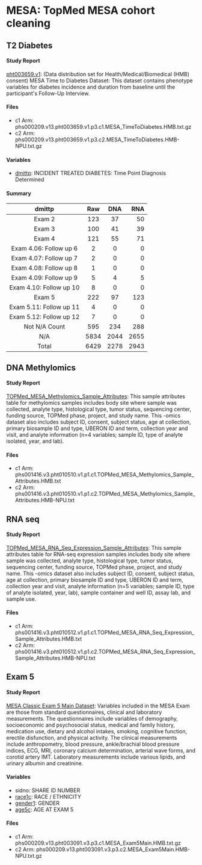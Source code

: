 # MESA: TopMed MESA cohort cleaning

## T2 Diabetes
#### Study Report
[pht003659.v1](https://www.ncbi.nlm.nih.gov/projects/gap/cgi-bin/dataset.cgi?study_id=phs000209.v13.p3&pht=3659): (Data distribution set for Health/Medical/Biomedical (HMB) consent) MESA Time to Diabetes Dataset: This dataset contains phenotype variables for
diabetes incidence and duration from baseline until the participant's Follow-Up Interview.

#### Files
- c1 Arm: phs000209.v13.pht003659.v1.p3.c1.MESA_TimeToDiabetes.HMB.txt.gz
- c2 Arm: phs000209.v13.pht003659.v1.p3.c2.MESA_TimeToDiabetes.HMB-NPU.txt.gz

#### Variables
- [dmittp](https://www.ncbi.nlm.nih.gov/projects/gap/cgi-bin/variable.cgi?study_id=phs000209.v13.p3&phv=197148&phd=1712&pha=&pht=3659&phvf=&phdf=&phaf=&phtf=&dssp=1&consent=&temp=1): INCIDENT TREATED DIABETES: Time Point Diagnosis Determined

#### Summary
| dmittp                | Raw    | DNA     | RNA |
| :--------------: | :---: | :-: | --: |
|     Exam 2       |  123  |  37 |  50 |
|     Exam 3       |  100  |  41 |  39 |
|     Exam 4       |  121  |  55 |  71 |
| Exam 4.06: Follow up 6 |  2  |  0 |  0  |
| Exam 4.07: Follow up 7 |  2  |  0 |  0  |
| Exam 4.08: Follow up 8 |  1  |  0 |  0  |
| Exam 4.09: Follow up 9 |  5  |  4 |  5  |
| Exam 4.10: Follow up 10 |  8  |  0 |  0  |
|     Exam 5       |  222  |  97 | 123 |
| Exam 5.11: Follow up 11 |  4  |  0 |  0  |
| Exam 5.12: Follow up 12 |  7  |  0 |  0  |
|  Not N/A Count   |  595  | 234 | 288 |
|       N/A        | 5834  |2044 |2655 |
|      Total       | 6429  |2278 |2943 |

## DNA Methylomics
#### Study Report
[TOPMed_MESA_Methylomics_Sample_Attributes](https://www.ncbi.nlm.nih.gov/projects/gap/cgi-bin/dataset.cgi?study_id=phs001416.v3.p1&pht=10510): This sample attributes table for methylomics samples includes body site where sample was collected, analyte type, histological type, tumor status, sequencing center, funding source, TOPMed phase, project, and study name. This -omics dataset also includes subject ID, consent, subject status, age at collection, primary biosample ID and type, UBERON ID and term, collection year and visit, and analyte information (n=4 variables; sample ID, type of analyte isolated, year, and lab).

#### Files
- c1 Arm: phs001416.v3.pht010510.v1.p1.c1.TOPMed_MESA_Methylomics_Sample_Attributes.HMB.txt
- c2 Arm: phs001416.v3.pht010510.v1.p1.c2.TOPMed_MESA_Methylomics_Sample_Attributes.HMB-NPU.txt

## RNA seq
#### Study Report
[TOPMed_MESA_RNA_Seq_Expression_Sample_Attributes](https://www.ncbi.nlm.nih.gov/projects/gap/cgi-bin/dataset.cgi?study_id=phs001416.v3.p1&pht=10512): This sample attributes table for RNA-seq expression samples includes body site where sample was collected, analyte type, histological type, tumor status, sequencing center, funding source, TOPMed phase, project, and study name. This -omics dataset also includes subject ID, consent, subject status, age at collection, primary biosample ID and type, UBERON ID and term, collection year and visit, analyte information (n=5 variables; sample ID, type of analyte isolated, year, lab), sample container and well ID, assay lab, and sample use.

#### Files
- c1 Arm: phs001416.v3.pht010512.v1.p1.c1.TOPMed_MESA_RNA_Seq_Expression_Sample_Attributes.HMB.txt
- c2 Arm: phs001416.v3.pht010512.v1.p1.c2.TOPMed_MESA_RNA_Seq_Expression_Sample_Attributes.HMB-NPU.txt

## Exam 5
#### Study Report
[MESA Classic Exam 5 Main Dataset](https://www.ncbi.nlm.nih.gov/projects/gap/cgi-bin/dataset.cgi?study_id=phs000209.v13.p3&pht=3091): Variables included in the MESA Exam are those from standard questionnaires, clinical and laboratory measurements. The questionnaires include variables of demography, socioeconomic and psychosocial status, medical and family history, medication use, dietary and alcohol intakes, smoking, cognitive function, erectile disfunction, and physical activity. The clinical measurements include anthropometry, blood pressure, ankle/brachial blood pressure indices, ECG, MRI, coronary calcium determination, arterial wave forms, and corotid artery IMT. Laboratory measurements include various lipids, and urinary albumin and creatinine.

#### Variables
- sidno: SHARE ID NUMBER
- [race1c](https://www.ncbi.nlm.nih.gov/projects/gap/cgi-bin/variable.cgi?study_id=phs000209.v13.p3&phv=176008&phd=1712&pha=&pht=3091&phvf=&phdf=&phaf=&phtf=&dssp=1&consent=&temp=1): RACE / ETHNICITY
- [gender1](https://www.ncbi.nlm.nih.gov/projects/gap/cgi-bin/variable.cgi?study_id=phs000209.v13.p3&phv=176009&phd=1712&pha=&pht=3091&phvf=&phdf=&phaf=&phtf=&dssp=1&consent=&temp=1): GENDER
- [age5c](https://www.ncbi.nlm.nih.gov/projects/gap/cgi-bin/variable.cgi?study_id=phs000209.v13.p3&phv=176011&phd=1712&pha=&pht=3091&phvf=&phdf=&phaf=&phtf=&dssp=1&consent=&temp=1): AGE AT EXAM 5

#### Files
- c1 Arm: phs000209.v13.pht003091.v3.p3.c1.MESA_Exam5Main.HMB.txt.gz
- c2 Arm: phs000209.v13.pht003091.v3.p3.c2.MESA_Exam5Main.HMB-NPU.txt.gz























